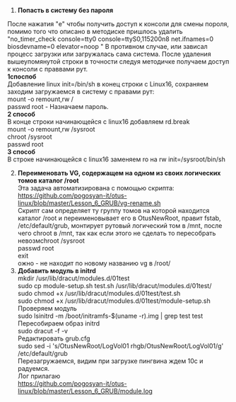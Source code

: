 1.  **Попасть в систему без пароля**

После нажатия "e" чтобы получить доступ к консоли для смены пороля, помимо того что описано в методиске пришлось удалить "no_timer_check console=tty0 console=ttyS0,115200n8 net.ifnames=0 biosdevname=0 elevator=noop " В противном случае, или зависал процесс загрузки или загружалась сама система. После удаления вышеупомянутой строки в точности следуя методичке получаем доступ к консоли с праввами рут. <br/> 
**1споспоб** <br/>
Добавление  linux init=/bin/sh в конец строки с Linux16, сохраняем заходим загружаемся в систему c правами рут:<br/>
mount -o remount,rw / <br/>
passwd root - Назначаем пароль. <br/>
**2 способ** <br/>
В конце строки начинающейся с linux16 добавляем rd.break <br/>
mount -o remount,rw /sysroot <br/>
chroot /sysroot <br/>
passwd root <br/>
**3 способ** <br/>
В строке начинающейся с linux16 заменяем ro на rw init=/sysroot/bin/sh <br/>


2. **Переименовать VG, содержащем на одном из своих логических томов каталог /root** <br/>
Эта задача автоматизирована с помощью скрипта:<br/>
https://github.com/pogosyan-it/otus-linux/blob/master/Lesson_6_GRUB/vg-rename.sh<br/>
Скрипт сам определяет ту группу томов на которой находится каталог /root и переименовывает его в OtusNewRoot, правит fstab, /etc/default/grub, монтирует рутовый логический том в  /mnt, после чего chroot в /mnt, так как если этого не сделать то пересобрать невозмchroot /sysroot <br/>
passwd root <br/>
exit <br/>ожно - не находит по новому названию vg в /root/<br/>
3. **Добавить модуль в initrd** <br/>
mkdir /usr/lib/dracut/modules.d/01test <br/>
sudo cp module-setup.sh test.sh /usr/lib/dracut/modules.d/01test/ <br/>
sudo chmod +x /usr/lib/dracut/modules.d/01test/test.sh <br/>
sudo chmod +x /usr/lib/dracut/modules.d/01test/module-setup.sh<br/> 
Проверяем модуль <br/> 
sudo lsinitrd -m /boot/initramfs-$(uname -r).img | grep test
test <br/>
Пересобираем образ initrd <br/>
sudo dracut -f -v <br/>
Редактировать grub.cfg  <br/>
sudo sed -i 's/OtusNewRoot\/LogVol01 rhgb/OtusNewRoot\/LogVol01/g' /etc/default/grub <br/>
Перезагружаемся, видим при загрузке пингвина ждем 10с и радуемся.<br/>
Лог прилагаю<br/>
https://github.com/pogosyan-it/otus-linux/blob/master/Lesson_6_GRUB/module.log

    






